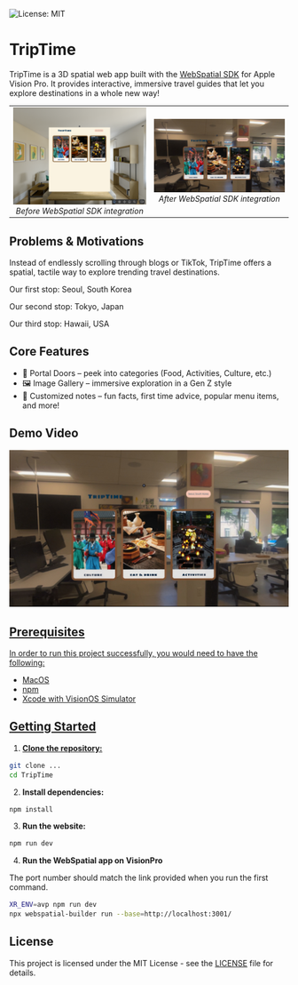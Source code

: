 ![License: MIT](https://img.shields.io/badge/License-MIT-yellow.svg)
<h1>TripTime</h1>

TripTime is a 3D spatial web app built with the [WebSpatial SDK](https://github.com/webspatial/sample-techshop) for Apple Vision Pro.
It provides interactive, immersive travel guides that let you explore destinations in a whole new way!

<div align="center" style="width: 100%; max-width: 860px;">
  <table>
    <tr>
      <td align="center">
        <img src="/TripTime/public/images/triptime_simulator.png" width="400"/>
        <em>Before WebSpatial SDK integration</em>
      </td>
      <td align="center">
        <img src="/TripTime/public/images/triptime_visionpro.PNG" width="400"/>
        <em>After WebSpatial SDK integration</em>
      </td>
    </tr>
  </table>
</div>

## Problems & Motivations
Instead of endlessly scrolling through blogs or TikTok, TripTime offers a spatial, tactile way to explore trending travel destinations. 

Our first stop: Seoul, South Korea

Our second stop: Tokyo, Japan

Our third stop: Hawaii, USA

## Core Features
- 🌉 Portal Doors – peek into categories (Food, Activities, Culture, etc.)
- 🖼️ Image Gallery – immersive exploration in a Gen Z style
- 📝 Customized notes – fun facts, first time advice, popular menu items, and more!

## Demo Video

[![Thumbnail](/TripTime/public/images/triptime_visionpro.PNG)](https://youtu.be/rlbVBEx7PIE)

<a href="https://youtu.be/rlbVBEx7PIE" target="_blank">

## Prerequisites
In order to run this project successfully, you would need to have the following:
- MacOS
- npm
- Xcode with VisionOS Simulator

## Getting Started
1. **Clone the repository:**
```bash
git clone ...
cd TripTime
```

2. **Install dependencies:**
```bash
npm install
```

3. **Run the website:**
```bash
npm run dev
```

4. **Run the WebSpatial app on VisionPro**

The port number should match the link provided when you run the first command.

```bash
XR_ENV=avp npm run dev
npx webspatial-builder run --base=http://localhost:3001/
```
## License

This project is licensed under the MIT License - see the [LICENSE](LICENSE) file for details.